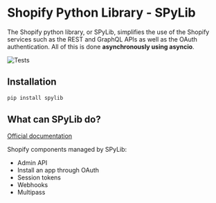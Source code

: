# Shopify Python Library - SPyLib

The Shopify python library, or SPyLib, simplifies the use of the Shopify
services such as the REST and GraphQL APIs as well as the OAuth authentication.
All of this is done **asynchronously using asyncio**.

![Tests](https://github.com/SatelCreative/satel-spylib/actions/workflows/tests.yml/badge.svg)

## Installation

```bash
pip install spylib
```

## What can SPyLib do?

[Official documentation](https://satelcreative.github.io/spylib)

Shopify components managed by SPyLib:

* Admin API
* Install an app through OAuth
* Session tokens
* Webhooks
* Multipass
